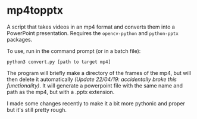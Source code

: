 # mp4topptx

A script that takes videos in an mp4 format and converts them into a PowerPoint presentation.
Requires the `opencv-python` and `python-pptx` packages.

To use, run in the command prompt (or in a batch file):

```lang-none
python3 convert.py [path to target mp4]
```

The program will briefly make a directory of the frames of the mp4, but will then delete it automatically *(Update 22/04/19: accidentally broke this functionality)*. It will generate a powerpoint file with the same name and path as the mp4, but with a .pptx extension.

I made some changes recently to make it a bit more pythonic and proper but it's still pretty rough.
